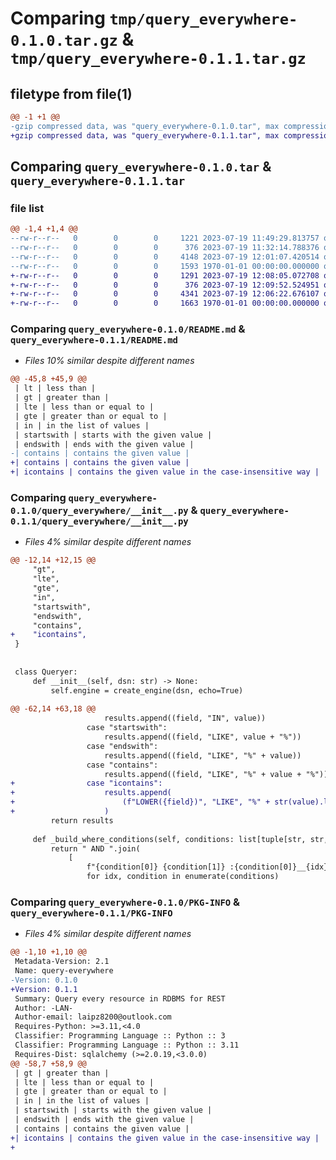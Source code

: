 # Comparing `tmp/query_everywhere-0.1.0.tar.gz` & `tmp/query_everywhere-0.1.1.tar.gz`

## filetype from file(1)

```diff
@@ -1 +1 @@
-gzip compressed data, was "query_everywhere-0.1.0.tar", max compression
+gzip compressed data, was "query_everywhere-0.1.1.tar", max compression
```

## Comparing `query_everywhere-0.1.0.tar` & `query_everywhere-0.1.1.tar`

### file list

```diff
@@ -1,4 +1,4 @@
--rw-r--r--   0        0        0     1221 2023-07-19 11:49:29.813757 query_everywhere-0.1.0/README.md
--rw-r--r--   0        0        0      376 2023-07-19 11:32:14.788376 query_everywhere-0.1.0/pyproject.toml
--rw-r--r--   0        0        0     4148 2023-07-19 12:01:07.420514 query_everywhere-0.1.0/query_everywhere/__init__.py
--rw-r--r--   0        0        0     1593 1970-01-01 00:00:00.000000 query_everywhere-0.1.0/PKG-INFO
+-rw-r--r--   0        0        0     1291 2023-07-19 12:08:05.072708 query_everywhere-0.1.1/README.md
+-rw-r--r--   0        0        0      376 2023-07-19 12:09:52.524951 query_everywhere-0.1.1/pyproject.toml
+-rw-r--r--   0        0        0     4341 2023-07-19 12:06:22.676107 query_everywhere-0.1.1/query_everywhere/__init__.py
+-rw-r--r--   0        0        0     1663 1970-01-01 00:00:00.000000 query_everywhere-0.1.1/PKG-INFO
```

### Comparing `query_everywhere-0.1.0/README.md` & `query_everywhere-0.1.1/README.md`

 * *Files 10% similar despite different names*

```diff
@@ -45,8 +45,9 @@
 | lt | less than |
 | gt | greater than |
 | lte | less than or equal to |
 | gte | greater than or equal to |
 | in | in the list of values |
 | startswith | starts with the given value |
 | endswith | ends with the given value |
-| contains | contains the given value |
+| contains | contains the given value |
+| icontains | contains the given value in the case-insensitive way |
```

### Comparing `query_everywhere-0.1.0/query_everywhere/__init__.py` & `query_everywhere-0.1.1/query_everywhere/__init__.py`

 * *Files 4% similar despite different names*

```diff
@@ -12,14 +12,15 @@
     "gt",
     "lte",
     "gte",
     "in",
     "startswith",
     "endswith",
     "contains",
+    "icontains",
 }
 
 
 class Queryer:
     def __init__(self, dsn: str) -> None:
         self.engine = create_engine(dsn, echo=True)
 
@@ -62,14 +63,18 @@
                     results.append((field, "IN", value))
                 case "startswith":
                     results.append((field, "LIKE", value + "%"))
                 case "endswith":
                     results.append((field, "LIKE", "%" + value))
                 case "contains":
                     results.append((field, "LIKE", "%" + value + "%"))
+                case "icontains":
+                    results.append(
+                        (f"LOWER({field})", "LIKE", "%" + str(value).lower() + "%")
+                    )
         return results
 
     def _build_where_conditions(self, conditions: list[tuple[str, str, Any]]) -> str:
         return " AND ".join(
             [
                 f"{condition[0]} {condition[1]} :{condition[0]}__{idx}"
                 for idx, condition in enumerate(conditions)
```

### Comparing `query_everywhere-0.1.0/PKG-INFO` & `query_everywhere-0.1.1/PKG-INFO`

 * *Files 4% similar despite different names*

```diff
@@ -1,10 +1,10 @@
 Metadata-Version: 2.1
 Name: query-everywhere
-Version: 0.1.0
+Version: 0.1.1
 Summary: Query every resource in RDBMS for REST
 Author: -LAN-
 Author-email: laipz8200@outlook.com
 Requires-Python: >=3.11,<4.0
 Classifier: Programming Language :: Python :: 3
 Classifier: Programming Language :: Python :: 3.11
 Requires-Dist: sqlalchemy (>=2.0.19,<3.0.0)
@@ -58,7 +58,9 @@
 | gt | greater than |
 | lte | less than or equal to |
 | gte | greater than or equal to |
 | in | in the list of values |
 | startswith | starts with the given value |
 | endswith | ends with the given value |
 | contains | contains the given value |
+| icontains | contains the given value in the case-insensitive way |
+
```

